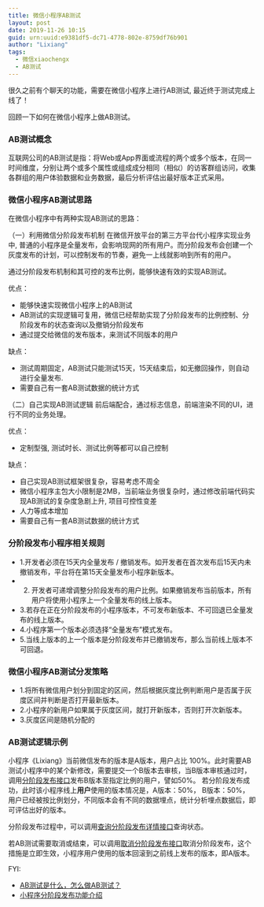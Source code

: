 ```yaml
---
title: 微信小程序AB测试
layout: post
date: 2019-11-26 10:15
guid: urn:uuid:e9381df5-dc71-4778-802e-8759df76b901
author: "Lixiang"
tags:
  - 微信xiaochengx
  - AB测试
---
```


很久之前有个聊天的功能，需要在微信小程序上进行AB测试, 最近终于测试完成上线了！

回顾一下如何在微信小程序上做AB测试。

### AB测试概念
互联网公司的AB测试是指：将Web或App界面或流程的两个或多个版本，在同一时间维度，分别让两个或多个属性或组成成分相同（相似）的访客群组访问，收集各群组的用户体验数据和业务数据，最后分析评估出最好版本正式采用。


### 微信小程序AB测试思路
在微信小程序中有两种实现AB测试的思路：

（一）利用微信分阶段发布机制
在微信开放平台的第三方平台代小程序实现业务中, 普通的小程序是全量发布，会影响现网的所有用户。而分阶段发布会创建一个灰度发布的计划，可以控制发布的节奏，避免一上线就影响到所有的用户。

通过分阶段发布机制和其可控的发布比例，能够快速有效的实现AB测试。

优点：
- 能够快速实现微信小程序上的AB测试
- AB测试的实现逻辑可复用，微信已经帮助实现了分阶段发布的比例控制、分阶段发布的状态查询以及撤销分阶段发布
- 通过提交给微信的发布版本，来测试不同版本的用户

缺点：
- 测试周期固定，AB测试只能测试15天，15天结束后，如无撤回操作，则自动进行全量发布.
- 需要自己有一套AB测试数据的统计方式

（二）自己实现AB测试逻辑
前后端配合，通过标志信息，前端渲染不同的UI，进行不同的业务处理。

优点：
- 定制型强, 测试时长、测试比例等都可以自己控制

缺点：
- 自己实现AB测试框架很复杂，容易考虑不周全
- 微信小程序主包大小限制是2MB，当前端业务很复杂时，通过修改前端代码实现AB测试的复杂度急剧上升, 项目可控性变差
- 人力等成本增加
- 需要自己有一套AB测试数据的统计方式

### 分阶段发布小程序相关规则

- 1.开发者必须在15天内全量发布 / 撤销发布。如开发者在首次发布后15天内未撤销发布，平台将在第15天全量发布小程序新版本。
- 2. 开发者可递增调整分阶段发布的用户比例。如果撤销发布当前版本，所有用户将使用小程序上一个全量发布的线上版本。
- 3.若存在正在分阶段发布的小程序版本，不可发布新版本、不可回退已全量发布的线上版本。
- 4.小程序第一个版本必须选择“全量发布”模式发布。
- 5.当线上版本的上一个版本是分阶段发布并已撤销发布，那么当前线上版本不可回退。

### 微信小程序AB测试分发策略

- 1.将所有微信用户划分到固定的区间，然后根据灰度比例判断用户是否属于灰度区间并判断是否打开最新版本。
- 2.小程序的新用户如果属于灰度区间，就打开新版本，否则打开次新版本。
- 3.灰度区间是随机分配的

### AB测试逻辑示例

小程序《Lixiang》当前微信发布的版本是A版本，用户占比 100%。此时需要AB测试小程序中的某个新修改，需要提交一个B版本去审核，当B版本审核通过时，调用[分阶段发布接口](https://developers.weixin.qq.com/doc/oplatform/Third-party_Platforms/Mini_Programs/code/grayrelease.html)发布B版本至指定比例的用户，譬如50%。
若分阶段发布成功，此时该小程序线上**用户**使用的版本情况是，A版本：50%， B版本：50%，用户已经被按比例划分，不同版本会有不同的数据埋点，统计分析埋点数据后，即可评估出好的版本。

分阶段发布过程中，可以调用[查询分阶段发布详情接口](https://developers.weixin.qq.com/doc/oplatform/Third-party_Platforms/Mini_Programs/code/getgrayreleaseplan.html)查询状态。

若AB测试需要取消或结束，可以调用[取消分阶段发布接口](https://developers.weixin.qq.com/doc/oplatform/Third-party_Platforms/Mini_Programs/code/revertgrayrelease.html)取消分阶段发布，这个措施是立即生效，小程序用户使用的版本回滚到之前线上发布的版本，即A版本。

FYI:

- [AB测试是什么，怎么做AB测试？](https://www.jianshu.com/p/01b505318678)
- [小程序分阶段发布功能介绍](https://kf.qq.com/touch/wxappfaq/1708293Yzyme170829R3uUfE.html)
